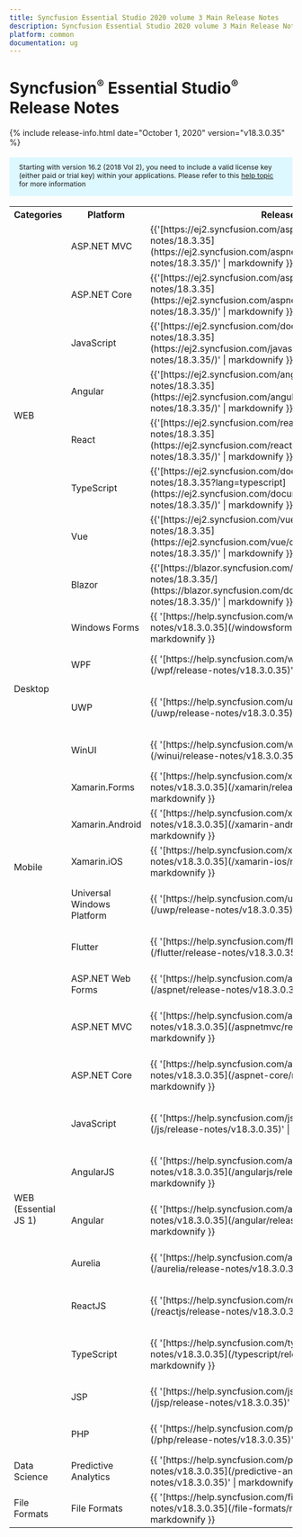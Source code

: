 ```yaml
---
title: Syncfusion Essential Studio 2020 volume 3 Main Release Notes  
description: Syncfusion Essential Studio 2020 volume 3 Main Release Notes  
platform: common
documentation: ug
---
```


# Syncfusion<sup style="font-size:70%">&reg;</sup>   Essential Studio<sup style="font-size:70%">&reg;</sup>  Release Notes  

{% include release-info.html date="October 1, 2020"   version="v18.3.0.35" %} 

<style>
#license {
    font-size: .88em!important;
margin-top: 1.5em;     margin-bottom: 1.5em;
    background-color: #def8ff;
    padding: 10px 17px 14px;
}
</style>

<div id="license">
Starting with version 16.2 (2018 Vol 2), you need to include a valid license key (either paid or trial key) within your applications. 
Please refer to this <a href="/common/essential-studio/licensing/license-key">help topic</a> for more information 
</div>



<table>
<tr>
<th>
Categories</th><th>
Platform</th><th>
Release Notes</th><th>
Read Me</th></tr>
<tr>
<td rowspan="8">
WEB 
</td>
<td>
ASP.NET MVC
</td>
<td>{{'[https://ej2.syncfusion.com/aspnetmvc/documentation/release-notes/18.3.35](https://ej2.syncfusion.com/aspnetmvc/documentation/release-notes/18.3.35/)' | markdownify }}
</td>
<td>{{'[http://files2.syncfusion.com/Installs/v18.3.0.35/ReadMe/web/ASPMVC.html](http://files2.syncfusion.com/Installs/v18.3.0.35/ReadMe/web/ASPMVC.html)' | markdownify }}
</td>
</tr>
<tr>
<td>
ASP.NET Core	
</td>
<td>{{'[https://ej2.syncfusion.com/aspnetcore/documentation/release-notes/18.3.35](https://ej2.syncfusion.com/aspnetcore/documentation/release-notes/18.3.35/)' | markdownify }}
</td>
<td>{{'[http://files2.syncfusion.com/Installs/v18.3.0.35/ReadMe/web/ASPNETCORE.html](http://files2.syncfusion.com/Installs/v18.3.0.35/ReadMe/web/ASPNETCORE.html)' | markdownify }}
</td>
</tr>
<tr>
<td>
JavaScript
</td>
<td>{{'[https://ej2.syncfusion.com/documentation/release-notes/18.3.35](https://ej2.syncfusion.com/javascript/documentation/release-notes/18.3.35/)' | markdownify }}
</td>
<td>{{'[http://files2.syncfusion.com/Installs/v18.3.0.35/ReadMe/web/JavaScript.html](http://files2.syncfusion.com/Installs/v18.3.0.35/ReadMe/web/JavaScript.html)' | markdownify }}
</td>
</tr>
<tr>
<td>
Angular
</td>
<td>{{'[https://ej2.syncfusion.com/angular/documentation/release-notes/18.3.35](https://ej2.syncfusion.com/angular/documentation/release-notes/18.3.35/)' | markdownify }}
</td>
<td>{{'[http://files2.syncfusion.com/Installs/v18.3.0.35/ReadMe/web/Angular.html](http://files2.syncfusion.com/Installs/v18.3.0.35/ReadMe/web/Angular.html)' | markdownify }}
</td>
</tr>
<tr>
<td>
React
</td>
<td>{{'[https://ej2.syncfusion.com/react/documentation/release-notes/18.3.35](https://ej2.syncfusion.com/react/documentation/release-notes/18.3.35/)' | markdownify }}
</td>
<td>{{'[http://files2.syncfusion.com/Installs/v18.3.0.35/ReadMe/web/React.html](http://files2.syncfusion.com/Installs/v18.3.0.35/ReadMe/web/React.html)' | markdownify }}
</td>
</tr>
<tr>
<td>
TypeScript
</td>
<td>{{'[https://ej2.syncfusion.com/documentation/release-notes/18.3.35?lang=typescript](https://ej2.syncfusion.com/documentation/release-notes/18.3.35/)' | markdownify }}
</td>
<td>{{'[http://files2.syncfusion.com/Installs/v18.3.0.35/ReadMe/web/TypeScript.html](http://files2.syncfusion.com/Installs/v18.3.0.35/ReadMe/web/TypeScript.html)' | markdownify }}
</td>
</tr>
<tr>
<td>
Vue
</td>
<td>{{'[https://ej2.syncfusion.com/vue/documentation/release-notes/18.3.35](https://ej2.syncfusion.com/vue/documentation/release-notes/18.3.35/)' | markdownify }}
</td>
<td>{{'[http://files2.syncfusion.com/Installs/v18.3.0.35/ReadMe/web/Vue.html](http://files2.syncfusion.com/Installs/v18.3.0.35/ReadMe/web/Vue.html)' | markdownify }}
</td>
</tr>
<tr>
<td>
Blazor
</td>
<td>{{'[https://blazor.syncfusion.com/documentation/release-notes/18.3.35/](https://blazor.syncfusion.com/documentation/release-notes/18.3.35/)' | markdownify }}
</td>
<td>{{'[http://files2.syncfusion.com/Installs/v18.3.0.35/ReadMe/web/Blazor.html](http://files2.syncfusion.com/Installs/v18.3.0.35/ReadMe/web/Blazor.html)' | markdownify }}
</td>
</tr>
<tr>
<td rowspan="4">
Desktop
</td>
<td>
Windows Forms
</td>
<td>{{ '[https://help.syncfusion.com/windowsforms/release-notes/v18.3.0.35](/windowsforms/release-notes/v18.3.0.35)' | markdownify }}
</td>
<td>{{ '[http://files2.syncfusion.com/Installs/v18.3.0.35/ReadMe/WindowsForms.html](http://files2.syncfusion.com/Installs/v18.3.0.35/ReadMe/WindowsForms.html)' | markdownify }}
</td>
</tr>
<tr>
<td>
WPF
</td>
<td>{{ '[https://help.syncfusion.com/wpf/release-notes/v18.3.0.35](/wpf/release-notes/v18.3.0.35)' | markdownify }}
</td>
<td>{{ '[http://files2.syncfusion.com/Installs/v18.3.0.35/ReadMe/WPF.html](http://files2.syncfusion.com/Installs/v18.3.0.35/ReadMe/WPF.html)' | markdownify }}
</td>
</tr>
<tr>
<td>
UWP
</td>
<td>{{ '[https://help.syncfusion.com/uwp/release-notes/v18.3.0.35](/uwp/release-notes/v18.3.0.35)' | markdownify }}
</td>
<td>{{ '[http://files2.syncfusion.com/Installs/v18.3.0.35/ReadMe/UniversalWindows.html](http://files2.syncfusion.com/Installs/v18.3.0.35/ReadMe/UniversalWindows.html)' | markdownify }}
</td>
</tr>
<tr>
<td>
WinUI
</td>
<td>{{ '[https://help.syncfusion.com/winui/release-notes/v18.3.0.35](/winui/release-notes/v18.3.0.35)' | markdownify }}
</td>
<td>{{ '[http://files2.syncfusion.com/Installs/v18.3.0.35/ReadMe/WinUI.html](http://files2.syncfusion.com/Installs/v18.3.0.35/ReadMe/WinUI.html)' | markdownify }}
</td>
</tr>
<tr>
<td rowspan="5">
Mobile
</td>
<td>
Xamarin.Forms
</td>
<td>{{ '[https://help.syncfusion.com/xamarin/release-notes/v18.3.0.35](/xamarin/release-notes/v18.3.0.35)' | markdownify }}
</td>
<td>{{ '[http://files2.syncfusion.com/Installs/v18.3.0.35/ReadMe/Xamarin_Forms.html](http://files2.syncfusion.com/Installs/v18.3.0.35/ReadMe/Xamarin_Forms.html)' | markdownify }}
</td>
</tr>
<tr>
<td>
Xamarin.Android
</td>
<td>{{ '[https://help.syncfusion.com/xamarin-android/release-notes/v18.3.0.35](/xamarin-android/release-notes/v18.3.0.35)' | markdownify }}
</td>
<td>{{ '[http://files2.syncfusion.com/Installs/v18.3.0.35/ReadMe/Xamarin_Forms.html](http://files2.syncfusion.com/Installs/v18.3.0.35/ReadMe/Xamarin_Forms.html)' | markdownify }}
</td>
</tr>
<tr>
<td>
Xamarin.iOS
</td>
<td>{{ '[https://help.syncfusion.com/xamarin-ios/release-notes/v18.3.0.35](/xamarin-ios/release-notes/v18.3.0.35)' | markdownify }}
</td>
<td>{{ '[http://files2.syncfusion.com/Installs/v18.3.0.35/ReadMe/Xamarin_Forms.html](http://files2.syncfusion.com/Installs/v18.3.0.35/ReadMe/Xamarin_Forms.html)' | markdownify }}
</td>
</tr>
<tr>
<td>
Universal Windows Platform
</td>
<td>{{ '[https://help.syncfusion.com/uwp/release-notes/v18.3.0.35](/uwp/release-notes/v18.3.0.35)' | markdownify }}
</td>
<td>{{ '[http://files2.syncfusion.com/Installs/v18.3.0.35/ReadMe/UniversalWindows.html](http://files2.syncfusion.com/Installs/v18.3.0.35/ReadMe/UniversalWindows.html)' | markdownify }}
</td>
</tr>
<tr>
<td>
Flutter
</td>
<td>{{ '[https://help.syncfusion.com/flutter/release-notes/v18.3.0.35](/flutter/release-notes/v18.3.0.35)' | markdownify }}
</td>
<td>{{ '[http://files2.syncfusion.com/Installs/v18.3.0.35/ReadMe/Flutter.html](http://files2.syncfusion.com/Installs/v18.3.0.35/ReadMe/Flutter.html)' | markdownify }}
</td>
</tr>
<tr>
<td rowspan="11">
WEB (Essential JS 1)
</td>
<td>
ASP.NET Web Forms
</td>
<td>{{ '[https://help.syncfusion.com/aspnet/release-notes/v18.3.0.35](/aspnet/release-notes/v18.3.0.35)' | markdownify }}
</td>
<td>{{ '[http://files2.syncfusion.com/Installs/v18.3.0.35/ReadMe/essential-js1/ASP.html](http://files2.syncfusion.com/Installs/v18.3.0.35/ReadMe/essential-js1/ASP.html)' | markdownify }}
</td>
</tr>
<tr>
<td>
ASP.NET MVC
</td>
<td>{{ '[https://help.syncfusion.com/aspnetmvc/release-notes/v18.3.0.35](/aspnetmvc/release-notes/v18.3.0.35)' | markdownify }}
</td>
<td>{{ '[http://files2.syncfusion.com/Installs/v18.3.0.35/ReadMe/essential-js1/ASPMVC.html](http://files2.syncfusion.com/Installs/v18.3.0.35/ReadMe/essential-js1/ASPMVC.html)' | markdownify }}
</td>
</tr>
<tr>
<td>
ASP.NET Core
</td>
<td>{{ '[https://help.syncfusion.com/aspnet-core/release-notes/v18.3.0.35](/aspnet-core/release-notes/v18.3.0.35)' | markdownify }}
</td>
<td>
{{ '[http://files2.syncfusion.com/Installs/v18.3.0.35/ReadMe/essential-js1/ASPNETCORE.html](http://files2.syncfusion.com/Installs/v18.3.0.35/ReadMe/essential-js1/ASPNETCORE.html)' | markdownify }}
</td>
</tr>
<tr>
<td>
JavaScript
</td>
<td>{{ '[https://help.syncfusion.com/js/release-notes/v18.3.0.35](/js/release-notes/v18.3.0.35)' | markdownify }}
</td>
<td>{{ '[http://files2.syncfusion.com/Installs/v18.3.0.35/ReadMe/essential-js1/JavaScript.html](http://files2.syncfusion.com/Installs/v18.3.0.35/ReadMe/essential-js1/JavaScript.html)' | markdownify }}
</td>
</tr>
<tr>
<td>
AngularJS
</td>
<td>{{ '[https://help.syncfusion.com/angularjs/release-notes/v18.3.0.35](/angularjs/release-notes/v18.3.0.35)' | markdownify }}
</td>
<td>{{ '[http://files2.syncfusion.com/Installs/v18.3.0.35/ReadMe/essential-js1/AngularJS.html](http://files2.syncfusion.com/Installs/v18.3.0.35/ReadMe/essential-js1/AngularJS.html)' | markdownify }}
</td>
</tr>
<tr>
<td>
Angular
</td>
<td>{{ '[https://help.syncfusion.com/angular/release-notes/v18.3.0.35](/angular/release-notes/v18.3.0.35)' | markdownify }}
</td>
<td>{{ '[http://files2.syncfusion.com/Installs/v18.3.0.35/ReadMe/essential-js1/Angular.html](http://files2.syncfusion.com/Installs/v18.3.0.35/ReadMe/essential-js1/Angular.html)' | markdownify }}
</td>
</tr>
<tr>
<td>
Aurelia
</td>
<td>{{ '[https://help.syncfusion.com/aurelia/release-notes/v18.3.0.35](/aurelia/release-notes/v18.3.0.35)' | markdownify }}
</td>
<td>{{ '[http://files2.syncfusion.com/Installs/v18.3.0.35/ReadMe/essential-js1/Aurelia.html](http://files2.syncfusion.com/Installs/v18.3.0.35/ReadMe/essential-js1/Aurelia.html)' | markdownify }}
</td>
</tr>
<tr>
<td>
ReactJS
</td>
<td>{{ '[https://help.syncfusion.com/reactjs/release-notes/v18.3.0.35](/reactjs/release-notes/v18.3.0.35)' | markdownify }}
</td>
<td>{{ '[http://files2.syncfusion.com/Installs/v18.3.0.35/ReadMe/essential-js1/ReactJS.html](http://files2.syncfusion.com/Installs/v18.3.0.35/ReadMe/essential-js1/ReactJS.html)' | markdownify }}
</td>
</tr>
<tr>
<td>
TypeScript
</td>
<td>{{ '[https://help.syncfusion.com/typescript/release-notes/v18.3.0.35](/typescript/release-notes/v18.3.0.35)' | markdownify }}
</td>
<td>{{ '[http://files2.syncfusion.com/Installs/v18.3.0.35/ReadMe/essential-js1/TypeScript.html](http://files2.syncfusion.com/Installs/v18.3.0.35/ReadMe/essential-js1/TypeScript.html)' | markdownify }}
</td>
</tr>
<tr>
<td>
JSP
</td>
<td>{{ '[https://help.syncfusion.com/jsp/release-notes/v18.3.0.35](/jsp/release-notes/v18.3.0.35)' | markdownify }}
</td>
<td>{{ '[http://files2.syncfusion.com/Installs/v18.3.0.35/ReadMe/essential-js1/JSP.html](http://files2.syncfusion.com/Installs/v18.3.0.35/ReadMe/essential-js1/JSP.html)' | markdownify }}
</td>
</tr>
<tr>
<td>
PHP
</td>
<td>{{ '[https://help.syncfusion.com/php/release-notes/v18.3.0.35](/php/release-notes/v18.3.0.35)' | markdownify }}
</td>
<td>{{ '[http://files2.syncfusion.com/Installs/v18.3.0.35/ReadMe/essential-js1/PHP.html](http://files2.syncfusion.com/Installs/v18.3.0.35/ReadMe/essential-js1/PHP.html)' | markdownify }}
</td>
</tr>
<tr>
<td>
Data Science
</td>
<td>
Predictive Analytics
</td>
<td>{{ '[https://help.syncfusion.com/predictive-analytics/release-notes/v18.3.0.35](/predictive-analytics/release-notes/v18.3.0.35)' | markdownify }}
</td>
<td>
</td>
</tr>
<tr>
<td>
File Formats
</td>
<td>
File Formats
</td>
<td>{{ '[https://help.syncfusion.com/file-formats/release-notes/v18.3.0.35](/file-formats/release-notes/v18.3.0.35)' | markdownify }}
</td>
<td>
</td>
</tr>
</table>